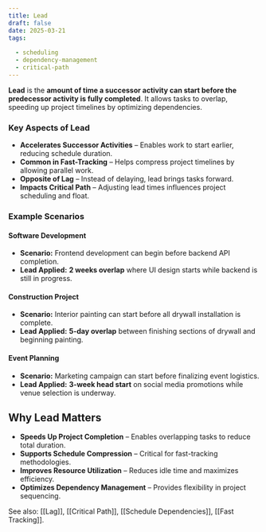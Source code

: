 ```yaml
---
title: Lead
draft: false
date: 2025-03-21
tags:
  
  - scheduling
  - dependency-management
  - critical-path
---
```


**Lead** is the **amount of time a successor activity can start before the predecessor activity is fully completed**. It allows tasks to overlap, speeding up project timelines by optimizing dependencies.

### **Key Aspects of Lead**
- **Accelerates Successor Activities** – Enables work to start earlier, reducing schedule duration.
- **Common in Fast-Tracking** – Helps compress project timelines by allowing parallel work.
- **Opposite of Lag** – Instead of delaying, lead brings tasks forward.
- **Impacts Critical Path** – Adjusting lead times influences project scheduling and float.

### **Example Scenarios**

#### **Software Development**
- **Scenario:** Frontend development can begin before backend API completion.
- **Lead Applied:** **2 weeks overlap** where UI design starts while backend is still in progress.

#### **Construction Project**
- **Scenario:** Interior painting can start before all drywall installation is complete.
- **Lead Applied:** **5-day overlap** between finishing sections of drywall and beginning painting.

#### **Event Planning**
- **Scenario:** Marketing campaign can start before finalizing event logistics.
- **Lead Applied:** **3-week head start** on social media promotions while venue selection is underway.

## **Why Lead Matters**
- **Speeds Up Project Completion** – Enables overlapping tasks to reduce total duration.
- **Supports Schedule Compression** – Critical for fast-tracking methodologies.
- **Improves Resource Utilization** – Reduces idle time and maximizes efficiency.
- **Optimizes Dependency Management** – Provides flexibility in project sequencing.

See also: [[Lag]], [[Critical Path]], [[Schedule Dependencies]], [[Fast Tracking]].

